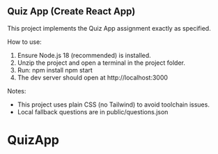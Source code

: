 Quiz App (Create React App)
--------------------------
This project implements the Quiz App assignment exactly as specified.

How to use:
1. Ensure Node.js 18 (recommended) is installed.
2. Unzip the project and open a terminal in the project folder.
3. Run:
   npm install
   npm start
4. The dev server should open at http://localhost:3000

Notes:
- This project uses plain CSS (no Tailwind) to avoid toolchain issues.
- Local fallback questions are in public/questions.json
# QuizApp
